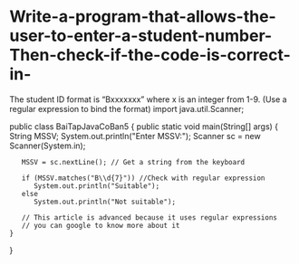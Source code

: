 # Write-a-program-that-allows-the-user-to-enter-a-student-number-Then-check-if-the-code-is-correct-in-
The student ID format is “Bxxxxxxx” where x is an integer from 1-9. (Use a regular expression to bind the format)
import java.util.Scanner;

public class BaiTapJavaCoBan5 {
    public static void main(String[] args)
    {
       String MSSV;
       System.out.println("Enter MSSV:");
       Scanner sc = new Scanner(System.in);

       MSSV = sc.nextLine(); // Get a string from the keyboard

       if (MSSV.matches("B\\d{7}")) //Check with regular expression
          System.out.println("Suitable");
       else
          System.out.println("Not suitable");

       // This article is advanced because it uses regular expressions
       // you can google to know more about it
    }
}

